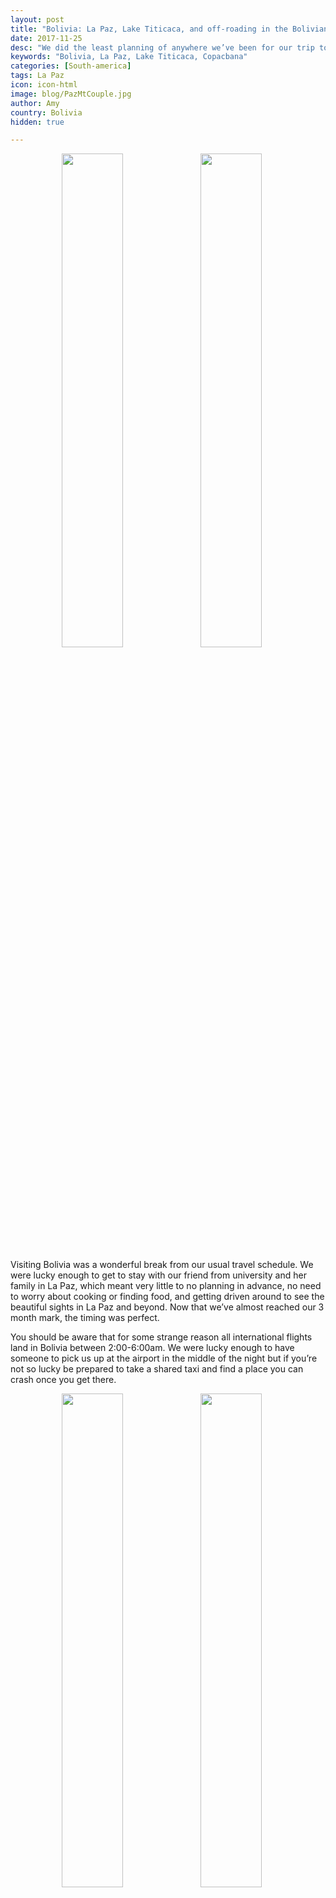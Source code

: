 ```yaml
---
layout: post
title: "Bolivia: La Paz, Lake Titicaca, and off-roading in the Bolivian Countryside"
date: 2017-11-25
desc: "We did the least planning of anywhere we’ve been for our trip to Bolivia. Our main goal was to enjoy American Thanksgiving with friends in La Paz but we got that and so much more."
keywords: "Bolivia, La Paz, Lake Titicaca, Copacbana"
categories: [South-america]
tags: La Paz
icon: icon-html
image: blog/PazMtCouple.jpg
author: Amy
country: Bolivia
hidden: true

---
```


<div style="text-align: center; max-width: calc(100% - 20px);"><a href="/static/assets/img/blog/PazLakeView.jpg" target="_blank"><img src="/static/assets/img/blog/PazLakeView.jpg" width="45%"></a> <a href="/static/assets/img/blog/PazMtCouple.jpg" target="_blank"><img src="/static/assets/img/blog/PazMtCouple.jpg" width="45%"></a></div><p></p>


Visiting Bolivia was a wonderful break from our usual travel schedule. We were lucky enough to get to stay with our friend from university and her family in La Paz, which meant very little to no planning in advance, no need to worry about cooking or finding food, and getting driven around to see the beautiful sights in La Paz and beyond. Now that we’ve almost reached our 3 month mark, the timing was perfect. 

You should be aware that for some strange reason all international flights land in Bolivia between 2:00-6:00am. We were lucky enough to have someone to pick us up at the airport in the middle of the night but if you’re not so lucky be prepared to take a shared taxi and find a place you can crash once you get there. 

<div style="text-align: center; max-width: calc(100% - 20px);"><a href="/static/assets/img/blog/PazMainSquare.jpg" target="_blank"><img src="/static/assets/img/blog/PazMainSquare.jpg" width="45%"></a> <a href="/static/assets/img/blog/PazLittleStreet.jpg" target="_blank"><img src="/static/assets/img/blog/PazLittleStreet.jpg" width="45%"></a></div><p></p>


**What We Did**

After 2-3 hours of sleep, we hopped in the car for a trip to Lake Titicaca. We stopped along the way for some breathtaking views of La Paz and the mountains that surround it. Admittedly, I hadn’t done my research before this trip and so I was blown away by how beautiful the area around La Paz is. I’m embarrassed by my ignorance but glad that we had a reason to come here. 

Packed into our friends’ SUV, we bounced along some pretty rough roads and made our way through the countryside of Bolivia. The land is pretty desolate and there are only a few scattered towns for long stretches of time. 

<div style="text-align: center;"><a href="/static/assets/img/blog/PazRoadside.jpg" target="_blank"><img src="/static/assets/img/blog/PazRoadside.jpg" style="max-width: calc(80% - 20px);"></a><p><i></i></p></div><p></p> 

_Pro-Tip: There are few places to stop for the call of nature, so if you find an abandoned mud hut or a well placed hill, you may need to be prepared. My friend’s mother was more prepared than us with a "she-wee" (feel free to look it up). I was not so prepared but at least had toilet paper and some hand sanitizer. Always make room for these things. You won’t regret it._ 

For the final stretch between La Paz and Copacabana, the town on the edge of Lake Titicaca, we had to drive the car onto a raft/boat/ferry. While even tour buses used this method of transportation, I was not as sure of the integrity of our craft. We made it to the other side, safe and sound, though. 

In Copacabana, the main attraction is a boat trip to Isla Del Sol. There were plenty of people offering private trips but we opted for one of the larger boat trips that slowly made its way to the island. On the island, you can hike to ruins near the town of Yumani that is said to be the birthplace of the first Incas. Be prepared if you’re hiking the island though, there are a lot of stairs and if you’re not used to the elevation, it can be rough going.

<div style="text-align: center; max-width: calc(100% - 20px);"><a href="/static/assets/img/blog/PazBoat.jpg" target="_blank"><img src="/static/assets/img/blog/PazBoat.jpg" width="45%"></a> <a href="/static/assets/img/blog/PazIsle.jpg" target="_blank"><img src="/static/assets/img/blog/PazIsle.jpg" width="45%"></a></div><p></p>

While we were in Copacabana, [we stayed the night at La Cupula](www.hotelcupula.com/). It was wonderful, not least of all because it was home to three fuzzy alpacas. It also had hammocks outside the rooms and a great view of the lake at sunset.

_Pro-tip: alpacas liked to eat popped rice/rice crispy type cereal. Beware though, because if you are between an alpaca and its treat, it may attempt to mount you. No humans nor alpacas were injured but you’ve been warned._ 

<div style="text-align: center; max-width: calc(100% - 20px);"><a href="/static/assets/img/blog/PazAlpaca1.jpg" target="_blank"><img src="/static/assets/img/blog/PazAlpaca1.jpg" width="45%"></a> <a href="/static/assets/img/blog/PazAlpacaFeed.jpg" target="_blank"><img src="/static/assets/img/blog/PazAlpacaFeed.jpg" width="45%"></a></div><p></p>


On the way back to La Paz, we stopped for a lunch of llama steaks (a first for me and a very juicy piece of meat, if you’re going to eat meat) and to visit the archeological site at Tiwanaku. Lake Titicaca used to reach Tiwanaku before drying-up to its current size and the area is now a UNESCO World Heritage site. The site is also still used in current political events, including the inauguration ceremony for the current President, Evo Morales.

The civilization at Tiwanaku predated the Incas and would have been a political and cultural center. There are some ruins that have been restored, while others are still waiting for excavation. The highlight is the Ponce Monolith and the Gateway to the Sun. There are two museums on the grounds but we unfortunately showed up at closing time and did not get to enjoy them. 

<div style="text-align: center; max-width: calc(100% - 20px);"><a href="/static/assets/img/blog/PazRuin.jpg" target="_blank"><img src="/static/assets/img/blog/PazRuin.jpg" width="35%"></a> <a href="/static/assets/img/blog/PazRuins.jpg" target="_blank"><img src="/static/assets/img/blog/PazRuins.jpg" width="35%"></a></div><p></p>

The next day, we were _really_ spoiled and our friend’s mother booked us a driver and guide to take us around the city for the full day. We visited the witches market, hiked in the Valley of the Moon, rode the Teleferico cableway system, explored the central square, and rode out of La Paz to get an even better view of Illimani.

The Teleferico, the public cableway system, in La Paz was probably my favorite thing we did all day. The views are incredible and it’s an inexpensive way to get a look at multiple neighborhoods. Plus, who doesn’t like to enjoy a little Austrian engineering? The city is still expanding the cableway lines, with the white line set to open sometime early 2018. We took the green and yellow lines but if we had more time we would have ridden every single one. 

<div style="text-align: center; max-width: calc(100% - 20px);"><a href="/static/assets/img/blog/PazTele1.jpg" target="_blank"><img src="/static/assets/img/blog/PazTele1.jpg" width="45%"></a> <a href="/static/assets/img/blog/PazTele2.jpg" target="_blank"><img src="/static/assets/img/blog/PazTele2.jpg" width="45%"></a></div><p></p>

The witches market is interesting, mostly because we had a guide to tell us about what the different kinds of offerings are for and give some history of the beliefs associated with items available. The area of the witches market is really filled with tourist trinkets though with a couple of shops selling potions and lucky charms. So, if you are looking for llama keychains or alpaca sweaters you’ll find more of them here than you could ever possibly sort through. 

The llama fetuses you’ll see are not a joke or tourist trinket though. Driving through a less touristy market in El Alto, we also saw them available and they are apparently used for all sorts of offerings, as well as for the construction of new buildings to make sure they are strong. 

_Some people_, though I will not make public the source of these rumors but she knows who she is, believe that for larger buildings the llama fetus is not sufficient and instead a human sacrifice must be made. Let’s just say I don’t believe the drunk people of La Paz need to worry about being thrown into the wet concrete of a building but I was not able to disprove this tall-tale either. So believe what you will. 

<div style="text-align: center; max-width: calc(100% - 20px);"><a href="/static/assets/img/blog/PazWitch.jpg" target="_blank"><img src="/static/assets/img/blog/PazWitch.jpg" width="45%"></a> <a href="/static/assets/img/blog/PazWitch2.jpg" target="_blank"><img src="/static/assets/img/blog/PazWitch2.jpg" width="45%"></a></div><p></p>

Leaving La Paz, we stopped for an easy 45 minute hike around the Valley of the Moon, which supposedly got its name when Neil Armstrong stopped in the area for a soccer game and noticed the similarities between the terrain and well...the moon. Most of the area has been cleared for development but the part that remains is fun to explore. 

Our final stop on the tour was about 35-40 minutes outside of La Paz. We were a little skeptical as we were nearing 5:00pm and instead of heading back toward the house we were headed through ever rougher streets and into less and less densely populated areas. However, our driver knew what he was doing and after swerving through more switchbacks than I was comfortable with, we ended at a spectacular view of Illimani and Cerro Mururata. 

<div style="text-align: center; max-width: calc(100% - 20px);"><a href="/static/assets/img/blog/PazMoon.jpg" target="_blank"><img src="/static/assets/img/blog/PazMoon.jpg" width="45%"></a> <a href="/static/assets/img/blog/PazMt.jpg" target="_blank"><img src="/static/assets/img/blog/PazMt.jpg" width="45%"></a></div><p></p>

We ended the night with a 7-course dinner, including drink pairings, at a [vegan restaurant called Ali Pacha](www.alipacha.com/en/us). It was definitely much more expensive than we would have been able to fit into our budget but, like I said, we were _really_ spoiled. I could not have been happier and even Nate had to admit that the grilled beet ceviche was delicious. 

<div style="text-align: center; max-width: calc(100% - 20px);"><a href="/static/assets/img/blog/PazVegan1.jpg" target="_blank"><img src="/static/assets/img/blog/PazVegan1.jpg" width="45%"></a> <a href="/static/assets/img/blog/PazVegan2.jpg" target="_blank"><img src="/static/assets/img/blog/PazVegan2.jpg" width="45%"></a></div><p></p>


**Thanksgiving!**

At the start of the trip, we had resigned ourselves to spending American holidays in less traditional ways, likely by ourselves. I had mostly come to terms with it. Then it looked like it would work out for us to spend Thanksgiving in La Paz with friends having a _huge_ meal and I couldn’t have been happier. (Still coming to terms with spending Christmas day on a train in Burma...)

Sitting around a table covered in delicious food, surrounded by old friends and a few new acquaintances and sharing what we were thankful for, I couldn’t help feeling overwhelmingly blessed (not in the #blessed way but so lucky that it is beyond a hashtag). 

So few people get to pick up their lives and travel. Being lucky enough to be a place in my life where saving the money for this trip was possible, being comfortable enough to leave everything behind, having a person to share all of it with, and occasionally getting to meet up with some of my best friends in far-away places; WHO GETS TO DO THAT?! Me, apparently.  
